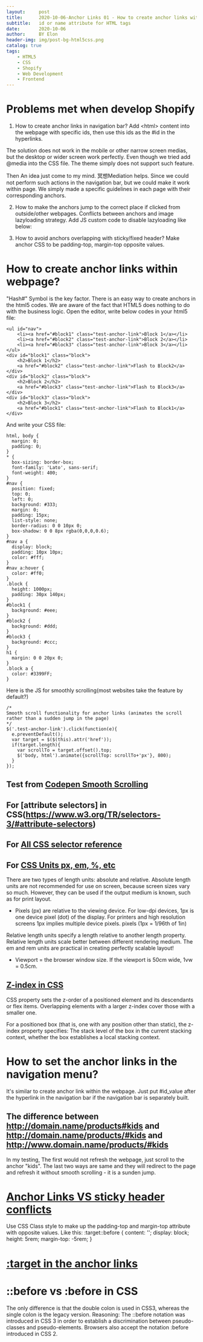 ```yaml
---
layout:     post
title:      2020-10-06-Anchor Links 01 - How to create anchor links within webpage
subtitle:   id or name attribute for HTML tags
date:       2020-10-06
author:     BY Elon
header-img: img/post-bg-html5css.png
catalog: true
tags:
    - HTML5
    - CSS
    - Shopify
    - Web Development
    - Frontend
---
```

# Problems met when develop Shopify
1.  How to create anchor links in navigation bar?
Add &lt;html&gt; content into the webpage with specific ids, then use this ids as the #id in the hyperlinks.

The solution does not work in the mobile or other narrow screen medias, but the desktop or wider screen work perfectly. Even though we tried add @media into the CSS file. The theme simply does not support such feature.

Then An idea just come to my mind. 冥想Mediation helps. Since we could not perform such actions in the navigation bar, but we could make it work within page. We simply made a specific guidelines in each page with their corresponding anchors.

2. How to make the anchors jump to the correct place if clicked from outside/other webpages. Conflicts between anchors and image lazyloading strategy.
Add JS custom code to disable lazyloading like below:


3. How to avoid anchors overlapping with sticky/fixed header?
Make anchor CSS to be padding-top, margin-top opposite values.

# How to create anchor links within webpage?

"Hash#" Symbol is the key factor. There is an easy way to create anchors in the html5 codes. We are aware of the fact that HTML5 does nothing to do with the business logic. Open the editor, write below codes in your html5 file:

	<ul id="nav">
		<li><a href="#block1" class="test-anchor-link">Block 1</a></li>
		<li><a href="#block2" class="test-anchor-link">Block 2</a></li>
		<li><a href="#block3" class="test-anchor-link">Block 3</a></li>
	</ul>
	<div id="block1" class="block">
		<h2>Block 1</h2>
		<a href="#block2" class="test-anchor-link">Flash to Block2</a>
	</div>
	<div id="block2" class="block">
		<h2>Block 2</h2>
		<a href="#block3" class="test-anchor-link">Flash to Block3</a>
	</div>
	<div id="block3" class="block">
		<h2>Block 3</h2>
		<a href="#block1" class="test-anchor-link">Flash to Block1</a>
	</div>

And write your CSS file:

	html, body {
	  margin: 0;
	  padding: 0;
	}
	* {
	  box-sizing: border-box;
	  font-family: 'Lato', sans-serif;
	  font-weight: 400;
	}
	#nav {
	  position: fixed;
	  top: 0;
	  left: 0;
	  background: #333;
	  margin: 0;
	  padding: 15px;
	  list-style: none;
	  border-radius: 0 0 10px 0;
	  box-shadow: 0 0 8px rgba(0,0,0,0.6);
	}
	#nav a {
	  display: block;
	  padding: 10px 10px;
	  color: #fff;
	}
	#nav a:hover {
	  color: #ff0;
	}
	.block {
	  height: 1000px;
	  padding: 30px 140px;
	}
	#block1 {
	  background: #eee;
	}
	#block2 {
	  background: #ddd;
	}
	#block3 {
	  background: #ccc;
	}
	h1 {
	  margin: 0 0 20px 0;
	}
	.block a {
	  color: #3399FF;
	}

Here is the JS for smoothly scrolling(most websites take the feature by default?)

	/*
	Smooth scroll functionality for anchor links (animates the scroll
	rather than a sudden jump in the page)
	*/
	$('.test-anchor-link').click(function(e){
	  e.preventDefault();
	  var target = $($(this).attr('href'));
	  if(target.length){
	    var scrollTo = target.offset().top;
	    $('body, html').animate({scrollTop: scrollTo+'px'}, 800);
	  }
	});

## Test from [Codepen Smooth Scrolling](https://codepen.io/jooleearr/pen/gpooKj)

## For [attribute selectors] in CSS(https://www.w3.org/TR/selectors-3/#attribute-selectors)

## For [All CSS selector reference](https://www.w3schools.com/cssref/css_selectors.asp)

## For [CSS Units px, em, %, etc](https://www.w3schools.com/cssref/css_units.asp)
There are two types of length units: absolute and relative.
Absolute length units are not recommended for use on screen, because screen sizes vary so much. However, they can be used if the output medium is known, such as for print layout.

* Pixels (px) are relative to the viewing device. For low-dpi devices, 1px is one device pixel (dot) of the display. For printers and high resolution screens 1px implies multiple device pixels. pixels (1px = 1/96th of 1in)

Relative length units specify a length relative to another length property. Relative length units scale better between different rendering medium. The em and rem units are practical in creating perfectly scalable layout!
* Viewport = the browser window size. If the viewport is 50cm wide, 1vw = 0.5cm.

## [Z-index in CSS](https://developer.mozilla.org/en-US/docs/Web/CSS/z-index) 
CSS property sets the z-order of a positioned element and its descendants or flex items. Overlapping elements with a larger z-index cover those with a smaller one.

For a positioned box (that is, one with any position other than static), the z-index property specifies: The stack level of the box in the current stacking context, whether the box establishes a local stacking context.

# How to set the anchor links in the navigation menu?
It's similar to create anchor link within the webpage. Just put #id_value after the hyperlink in the navigation bar if the navigation bar is separately built.

## The difference between http://domain.name/products#kids and http://domain.name/products/#kids and http://www.domain.name/products/#kids
In my testing, The first would not refresh the webpage, just scroll to the anchor "kids". The last two ways are same and they will redirect to the page and refresh it without smooth scrolling - it is a sunden jump.

# [Anchor Links VS sticky header conflicts](https://codepen.io/jewwy0211/pen/zLNxPO)
Use CSS Class style to make up the padding-top and margin-top attribute with opposite values. Like this:
:target::before {
  content: '';
  display: block;
  height: 5rem;
  margin-top: -5rem;
}


# [:target in the anchor links](https://developer.mozilla.org/en-US/docs/Web/CSS/:target)

# ::before vs :before in CSS
The only difference is that the double colon is used in CSS3, whereas the single colon is the legacy version. Reasoning: The ::before notation was introduced in CSS 3 in order to establish a discrimination between pseudo-classes and pseudo-elements. Browsers also accept the notation :before introduced in CSS 2.